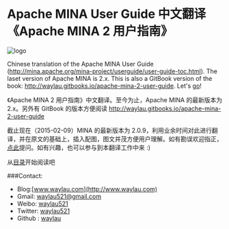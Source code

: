 Apache MINA User Guide 中文翻译《Apache MINA 2 用户指南》 
============

![logo](http://99btgc01.info/uploads/2015/02/mina.jpg)

Chinese translation of the Apache MINA User Guide (http://mina.apache.org/mina-project/userguide/user-guide-toc.html). 
The laset version of Apache MINA is 2.x. This is also a GitBook version of the book: <http://waylau.gitbooks.io/apache-mina-2-user-guide>.
Let's [go](SUMMARY.md)!

《Apache MINA 2 用户指南》中文翻译。至今为止，Apache MINA 的最新版本为 2.x。另外有 GitBook 的版本方便阅读
<http://waylau.gitbooks.io/apache-mina-2-user-guide>

截止现在（2015-02-09）MINA 的最新版本为 2.0.9，利用业余时间对此进行翻译，并在原文的基础上，插入配图，图文并茂方便用户理解。如有勘误欢迎指正，[点此](https://github.com/waylau/apache-mina-2.x-user-guide/issues)提问。如有兴趣，也可以参与到本翻译工作中来 :)

从[目录](SUMMARY.md)开始阅读吧

###Contact:

* Blog:[www.waylau.com](http://www.waylau.com)
* Gmail: [waylau521@gmail.com](mailto:waylau521@gmail.com)
* Weibo: [waylau521](http://weibo.com/waylau521)
* Twitter: [waylau521](https://twitter.com/waylau521)
* Github : [waylau](https://github.com/waylau)
